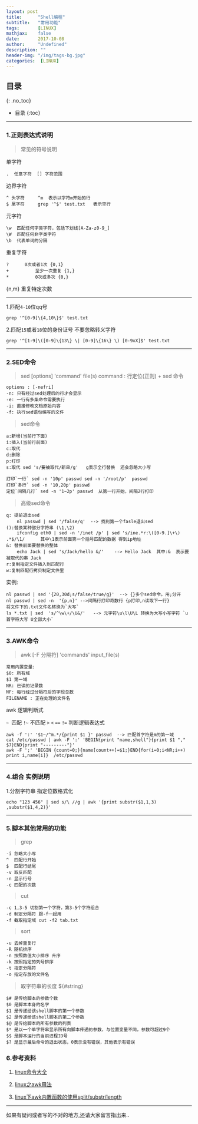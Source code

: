 ```yaml
---
layout: post
title:      "Shell编程"
subtitle:   "常用功能"
tags:       [LINUX]
mathjax:    false
date:       2017-10-08
author:     "Undefined"
description: ""
header-img: "/img/tags-bg.jpg"
categories:  [LINUX]
---
```


## 目录
{: .no_toc}

* 目录
{:toc}

---
 
### 1.正则表达式说明

> 常见的符号说明
 
单字符

`.  任意字符  [] 字符范围 `
 
边界字符

	^ 头字符     ^m  表示以字符m开始的行
	$ 尾字符     grep '^$' test.txt   表示空行

元字符

	\w  匹配任何字类字符，包括下划线[A-Za-z0-9_]
	\W  匹配任何非字类字符
	\b  代表单词的分隔

重复字符

	?      0次或者1次 {0,1}
	+		   至少一次重复 {1,}
	*		   0次或多次 {0,}
  {n,m}  重复特定次数 


---

1.匹配`4-10`位qq号

	grep '^[0-9]\{4,10\}$' test.txt
	
2.匹配`15`或者`18`位的身份证号 不要忽略<kbd>转义字符

	grep '^[1-9]\([0-9]\{13\} \| [0-9]\{16\} \) [0-9xX]$' test.txt   

---

### 2.SED命令

> sed  [options] 'command' file(s)
command : 行定位(正则) + sed 命令	

	options : [-nefri] 
	-n: 只有经过sed处理后的行才会显示
	-e: 一行有多条命令需要执行
	-i: 直接修改文档原始内容
	-f: 执行sed语句编写的文件


> sed命令

	a:新增(当前行下面)
	i:插入(当前行前面)
	c:取代
	d:删除
	p:打印
	s:取代 sed 's/要被取代/新串/g'   g表示全行替换  还会忽略大小写

	打印`一行` sed -n '10p' passwd sed -n '/root/p'  passwd	
	打印`多行` sed -n '10,20p' passwd
	定位`间隔几行` sed -n '1~2p' passwd  从第一行开始，间隔2行打印
	
> 高级sed命令

	q: 提前退出sed                      
		nl passwd | sed '/false/q'  --> 找到第一个fasle退出sed
	():替换某种部分字符串 (\1,\2)       
		ifconfig eth0 | sed -n '/inet /p' | sed 's/ine.*r:\([0-9.]\+\) .*$/\1/      其中\1表示前面第一个括号匹配的数据 得到ip地址
	&: 替换前面要替换的整体						
		echo Jack | sed 's/Jack/hello &/'    --> Hello Jack  其中:&  表示要被取代的串 Jack
	r:复制指定文件插入到匹配行
	w:复制匹配行拷贝制定文件里

实例:

	nl passwd | sed '{20,30d;s/false/true/g}'  --> {}多个sed命令。用;分开
	nl passwd | sed -n  '{p,n}' -->间隔行打印奇数行 {p打印,n读取下一行}
	将文件下的.txt文件名转换为`大写`
	ls *.txt | sed  's/^\w\+/\U&/'   --> 元字符\u\l\U\L 转换为大写小写字符 `u首字符大写 U全部大小`

---


### 3.AWK命令

> awk [-F 分隔符] 'commands' input_file(s)

	常用内置变量:
	$0: 所有域    
	$1 第一域
	NR: 已读的记录数
	NF: 每行经过分隔符后的字段总数
	FILENAME : 正在处理的文件名


awk 逻辑判断式


`~ `匹配  `!~` 不匹配 `>` `<` `==` `!=`  判断逻辑表达式
	
	awk -f ':' '$1~/^m.*/{print $1 }' passwd  --> 匹配首字符是m的第一域
	cat /etc/passwd | awk -F ':' 'BEGIN{print "name,shell"}{print $1 "," $7}END{print "---------"}'
	awk -F ';' 'BEGIN {count=0;}{name[count++]=$1;}END{for(i=0;i<NR;i++) print i,name[i]}  /etc/passwd 
	
---
	

### 4.组合 实例说明

1.分割字符串 指定位数格式化

	echo "123 456" | sed s/\ //g | awk '{print substr($1,1,3) ,substr($1,4,2)}'


---


### 5.脚本其他常用的功能

> grep 

	-i 忽略大小写
	^  匹配行开始
	$  匹配行结尾
	-v 取反匹配
	-n 显示行号
	-c 匹配的次数

> cut

	-c 1,3-5 切割第一个字符，第3-5个字符组合
	-d 制定分隔符 跟-f一起用
	-f 截取指定域 cut -f2 tab.txt 
	
> sort

	-u 去掉重复行
	-R 随机排序
	-n 按照数值大小排序 升序
	-k 按照指定的列号排序
	-t 指定分隔符
	-o 指定存放的文件名
	
> 取字符串的长度	${#string}

	$# 是传给脚本的参数个数
	$0 是脚本本身的名字
	$1 是传递给该shell脚本的第一个参数
	$2 是传递给该shell脚本的第二个参数
	$@ 是传给脚本的所有参数的列表
	$* 是以一个单字符串显示所有向脚本传递的参数，与位置变量不同，参数可超过9个
	$$ 是脚本运行的当前进程ID号
	$? 是显示最后命令的退出状态，0表示没有错误，其他表示有错误

### 6.参考资料

1. [linux命令大全](http://man.linuxde.net/crontab)

2. [linux之awk用法](http://www.cnblogs.com/dong008259/archive/2011/12/06/2277287.html)

3. [linux下awk内置函数的使用split/substr/length](http://gdcsy.blog.163.com/blog/static/12734360920130241521280/)  

---


  如果有疑问或者写的不对的地方,还请大家留言指出来..  